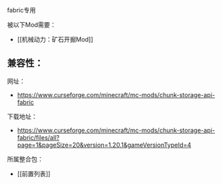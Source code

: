 fabric专用

被以下Mod需要：
- [[机械动力：矿石开掘Mod]]

兼容性：
- 

网址：
- https://www.curseforge.com/minecraft/mc-mods/chunk-storage-api-fabric

下载地址：
- https://www.curseforge.com/minecraft/mc-mods/chunk-storage-api-fabric/files/all?page=1&pageSize=20&version=1.20.1&gameVersionTypeId=4

所属整合包：
- [[前置列表]]